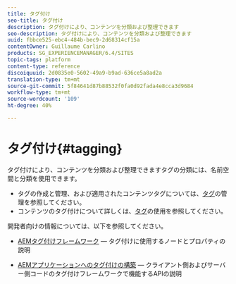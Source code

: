 ```yaml
---
title: タグ付け
seo-title: タグ付け
description: タグ付けにより、コンテンツを分類および整理できます
seo-description: タグ付けにより、コンテンツを分類および整理できます
uuid: fbbce525-ebc4-484b-bec9-2d68314cf15a
contentOwner: Guillaume Carlino
products: SG_EXPERIENCEMANAGER/6.4/SITES
topic-tags: platform
content-type: reference
discoiquuid: 2d0835e0-5602-49a9-b9ad-636ce5a8ad2a
translation-type: tm+mt
source-git-commit: 5f84641d87b88532f0fa0d92fada4e8cca3d9684
workflow-type: tm+mt
source-wordcount: '109'
ht-degree: 40%

---
```



# タグ付け{#tagging}

タグ付けにより、コンテンツを分類および整理できますタグの分類には、名前空間と分類を使用できます。

* タグの作成と管理、および適用されたコンテンツタグについては、[タグ](/help/sites-administering/tags.md)の管理を参照してください。
* コンテンツのタグ付けについて詳しくは、[タグ](/help/sites-authoring/tags.md)の使用を参照してください。

開発者向けの情報については、以下を参照してください。

* [AEMタグ付けフレームワーク](/help/sites-developing/framework.md)  — タグ付けに使用するノードとプロパティの説明

* [AEMアプリケーションへのタグ付けの構築](/help/sites-developing/building.md)  — クライアント側およびサーバー側コードのタグ付けフレームワークで機能するAPIの説明